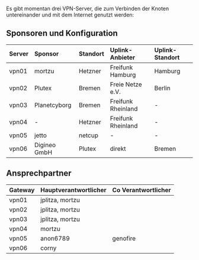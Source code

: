 Es gibt momentan drei VPN-Server, die zum Verbinden der Knoten untereinander und mit dem Internet genutzt werden:

## Sponsoren und Konfiguration
| Server | Sponsor      | Standort | Uplink-Anbieter    | Uplink-Standort |
|:-------|:-------------|:---------|:-------------------|:----------------|
| vpn01  | mortzu       | Hetzner  | Freifunk Hamburg   | Hamburg         |
| vpn02  | Plutex       | Bremen   | Freie Netze e.V.   | Berlin          |
| vpn03  | Planetcyborg | Bremen   | Freifunk Rheinland | -               |
| vpn04  | -            | Hetzner  | Freifunk Rheinland | -               |
| vpn05  | jetto        | netcup   | -                  | -               |
| vpn06  | Digineo GmbH | Plutex   | direkt             | Bremen          |

## Ansprechpartner

| Gateway | Hauptverantwortlicher | Co Verantwortlicher |
|---------|-----------------------|---------------------|
| vpn01   | jplitza, mortzu       |                     |
| vpn02   | jplitza, mortzu       |                     |
| vpn03   | jplitza, mortzu       |                     |
| vpn04   | mortzu                |                     |
| vpn05   | anon6789              | genofire            |
| vpn06   | corny                 |                     |